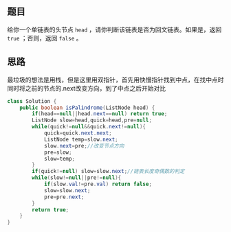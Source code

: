 ## 题目

给你一个单链表的头节点 `head` ，请你判断该链表是否为回文链表。如果是，返回 `true` ；否则，返回 `false` 。

## 思路

最垃圾的想法是用栈，但是这里用双指针，首先用快慢指针找到中点，在找中点时同时将之前的节点的.next改变方向，到了中点之后开始对比

```java
class Solution {
    public boolean isPalindrome(ListNode head) {
        if(head==null||head.next==null) return true;
        ListNode slow=head,quick=head,pre=null;
        while(quick!=null&&quick.next!=null){
            quick=quick.next.next;
            ListNode temp=slow.next;
            slow.next=pre;//改变节点方向
            pre=slow;
            slow=temp;
        }
        if(quick!=null) slow=slow.next;//链表长度奇偶数的判定
        while(slow!=null||pre!=null){
            if(slow.val!=pre.val) return false;
            slow=slow.next;
            pre=pre.next;
        }
        return true;
    }
}
```



